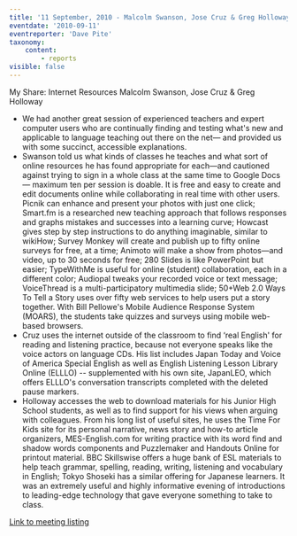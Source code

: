 ```yaml
---
title: '11 September, 2010 - Malcolm Swanson, Jose Cruz & Greg Holloway '
eventdate: '2010-09-11'
eventreporter: 'Dave Pite'
taxonomy:
    content:
        - reports
visible: false
---
```


My Share: Internet Resources
Malcolm Swanson, Jose Cruz & Greg Holloway 
* We had another great session of experienced teachers and expert computer users who are continually finding and testing what's new and applicable to language teaching out there on the net— and provided us with some succinct, accessible explanations.
* Swanson told us what kinds of classes he teaches and what sort of online resources he has found appropriate for each—and cautioned against trying to sign in a whole class at the same time to Google Docs— maximum ten per session is doable.  It is free and easy to create and edit documents online while collaborating in real time with other users.  Picnik can enhance and present your photos with just one click; Smart.fm is a researched new teaching approach that follows responses and graphs mistakes and successes into a learning curve; Howcast gives step by step instructions to do anything imaginable, similar to wikiHow; Survey Monkey will create and publish up to fifty online surveys for free, at a time; Animoto will make a show from photos—and video, up to 30 seconds for free; 280 Slides is like PowerPoint but easier; TypeWithMe is useful for online (student) collaboration, each in a different color; Audiopal tweaks your recorded voice or text message; VoiceThread is a multi-participatory multimedia slide; 50+Web 2.0 Ways To Tell a Story uses over fifty web services to help users put a story together.   With Bill Pellowe's Mobile Audience Response System (MOARS), the students take quizzes and surveys using mobile web-based browsers.
* Cruz uses the internet outside of the classroom to find ‘real English' for reading and listening practice, because not everyone speaks like the voice actors on language CDs.  His list includes Japan Today and Voice of America Special English as well as English Listening Lesson Library Online (ELLLO) -- supplemented with his own site, JapanLEO, which offers ELLLO's conversation transcripts completed with the deleted pause markers.
* Holloway accesses the web to download materials for his Junior High School students, as well as to find support for his views when arguing with colleagues.  From his long list of useful sites, he uses the Time For Kids site for its personal narrative, news story and how-to article organizers, MES-English.com for writing practice with its word find and shadow words components and Puzzlemaker and Handouts Online for printout material.  BBC Skillswise offers a huge bank of ESL materials to help teach grammar, spelling, reading, writing, listening and vocabulary in English; Tokyo Shoseki has a similar offering for Japanese learners. 
It was an extremely useful and highly informative evening of introductions to leading-edge technology that gave everyone something to take to class.

      
<a href="../schedule/2010/september/11">Link to meeting listing</a>
